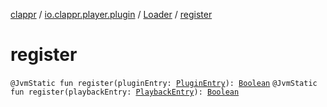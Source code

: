 [clappr](../../index.md) / [io.clappr.player.plugin](../index.md) / [Loader](index.md) / [register](./register.md)

# register

`@JvmStatic fun register(pluginEntry: `[`PluginEntry`](../-plugin-entry/index.md)`): `[`Boolean`](https://kotlinlang.org/api/latest/jvm/stdlib/kotlin/-boolean/index.html)
`@JvmStatic fun register(playbackEntry: `[`PlaybackEntry`](../../io.clappr.player.components/-playback-entry/index.md)`): `[`Boolean`](https://kotlinlang.org/api/latest/jvm/stdlib/kotlin/-boolean/index.html)